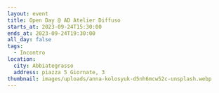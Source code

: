 ```yaml
---
layout: event
title: Open Day @ AD Atelier Diffuso
starts_at: 2023-09-24T15:30:00
ends_at: 2023-09-24T19:30:00
all_day: false
tags:
  - Incontro
location:
  city: Abbiategrasso
  address: piazza 5 Giornate, 3
thumbnail: images/uploads/anna-kolosyuk-d5nh6mcw52c-unsplash.webp
---
```

